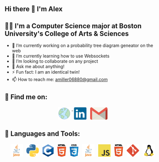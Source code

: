## Hi there 👋 I'm Alex

<!--
**alexjmiller5/alexjmiller5** is a ✨ _special_ ✨ repository because its `README.md` (this file) appears on your GitHub profile.

Here are some ideas to get you started:

- 🔭 I’m currently working on ...
- 🌱 I’m currently learning ...
- 👯 I’m looking to collaborate on ...
- 🤔 I’m looking for help with ...
- 💬 Ask me about ...
- 📫 How to reach me: ...
- 😄 Pronouns: ...
- ⚡ Fun fact: ...
-->
## 👨‍💻 I'm a Computer Science major at Boston University's College of Arts & Sciences
 - 🔭 I’m currently working on a probability tree diagram geneator on the web
 - 🌱 I’m currently learning how to use Websockets
 - 👯 I’m looking to collaborate on any project
 - 💬 Ask me about anything!
 - ⚡ Fun fact: I am an identical twin!
 - 📫 How to reach me: amiller06880@gmail.com

## :email: Find me on:  
<p align="center">
 <a href="https://github.com/alexjmiller5/" target="_blank" rel="noopener noreferrer"> <img src="assets/globe(17).png" height="40" style="vertical-align:top; margin:4px"> </a>
 <a href="https://www.linkedin.com/in/alex-miller512/" target="_blank" rel="noopener noreferrer"> <img src="assets/linkedin-icon-2.svg" height="40" style="vertical-align:top; margin:4px"></a>
 <a href="mailto:amiller06880@gmail.com"> <img src="assets/gmail-icon.svg" alt="Python" height="40" style="vertical-align:top; margin:4px"></a> 
</p>  

## 🧰 Languages and Tools:
<p align="center">
<img src="assets/java.svg" alt="Java" height="40" style="vertical-align:top; margin:4px" target="_blank">
<img src="assets/python.png" alt="Python" height="40" style="vertical-align:top; margin:4px" target="_blank">
<img src="assets/c.png" alt="C" height="40" style="vertical-align:top; margin:4px" target="_blank">
<img src="assets/html5.svg" alt="HTML" height="40" style="vertical-align:top; margin:4px" target="_blank">
<img src="assets/css-5.svg" alt="CSS" height="40" style="vertical-align:top; margin:4px" target="_blank">
<img src="assets/java.svg" alt="Boostrap" height="40" style="vertical-align:top; margin:4px" target="_blank">
<img src="assets/logo-javascript.svg" alt="JavaScript" height="40" style="vertical-align:top; margin:4px" target="_blank">
<img src="assets/html5.svg" alt="HTML" height="40" style="vertical-align:top; margin:4px" target="_blank">
<img src="assets/git-icon.svg" alt="Git" height="40" style="vertical-align:top; margin:4px" target="_blank">
<img src="assets/linux-tux.svg" alt="Linux" height="40" style="vertical-align:top; margin:4px" alt="Windows" height="40" style="vertical-align:top; margin:4px" target="_blank">
<!-- <img src="assets/typescript.svg" alt="TypeScript" height="40" style="vertical-align:top; margin:4px"> -->
<!-- <img src="assets/angular-icon-1.svg" alt="Angular" height="40" style="vertical-align:top; margin:4px"> -->
<!-- <img src="assets/react-2.svg" alt="React" height="40" style="vertical-align:top; margin:4px">   -->
<!-- <img src="assets/c--4.svg" alt="C#" height="40" style="vertical-align:top; margin:4px"> -->
<!-- <img src="assets/dot-net-core-7.svg" alt=".NET Core" height="40" style="vertical-align:top; margin:4px"> -->
</p>

<!---
- 👋 Hi, I’m @alexjmiller5
- 👀 I’m interested in computer science!
- 🌱 I’m currently learning at Boston University!
- 💞️ I’m looking to collaborate on lots of projects!
- 📫 How to reach me: alexjmil@bu.edu
--->
<!---
alexjmiller5/alexjmiller5 is a ✨ special ✨ repository because its `README.md` (this file) appears on your GitHub profile.
You can click the Preview link to take a look at your changes.
--->
